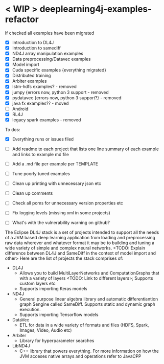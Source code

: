 # < WIP > deeplearning4j-examples-refactor

If checked all examples have been migrated
- [X] Introduction to DL4J
- [X] Introduction to samediff
- [X] ND4J array manipulation examples
- [X] Data preprocessing/Datavec examples 
- [X] Model import
- [X] Cuda specific examples {everything migrated}
- [X] Distributed training
- [X] Arbiter examples
- [X] lstm-hdfs examples? - removed
- [X] jumpy {errors now, python 3 support - removed
- [X] pydatavec {errors now, python 3 support?} - removed
- [X] java fx examples?? - moved
- [ ] Android
- [X] RL4J
- [X] legacy spark examples - removed

To dos: 
- [X] Everything runs or issues filed
- [ ] Add readme to each project that lists one line summary of each example and links to example md file
- [ ] Add a .md file per example per TEMPLATE
- [ ] Tune poorly tuned examples
- [ ] Clean up printing with unnecessary json etc
- [ ] Clean up comments
- [ ] Check all poms for unnecessary version properties etc
- [ ] Fix logging levels (missing xml in some projects)
- [ ] What's with the vulnerability warning on github?



The Eclipse DL4J stack is a set of projects intended to support all the needs of
a JVM based deep learning application from loading and preprocessing raw data wherever and whatever format it may be to building and tuning a wide variety of simple and complex neural networks.
<TODO: Explain difference between DL4J and SameDiff in the context of model import and other>
Here are the list of projects the stack comprises of:
- DL4J
	* Allows you to build MultiLayerNetworks and ComputationGraphs that with a variety of layers <TODO: Link to different layers>; Supports custom layers etc
	* Supports importing Keras models
- ND4J
	* General purpose linear algebra library and automatic differentiantion graph $engine called SameDiff. Supports static and dynamic graph execution.
	* Supports importing Tensorflow models
- DataVec
	* ETL for data in a wide variety of formats and files (HDFS, Spark, Images, Video, Audio etc)
- Arbiter
	* Library for hyperparameter searches
- LibND4J
	* C++ library that powers everything. For more information on how the JVM acceses native arrays and operations refer to <TODO> JavaCPP
